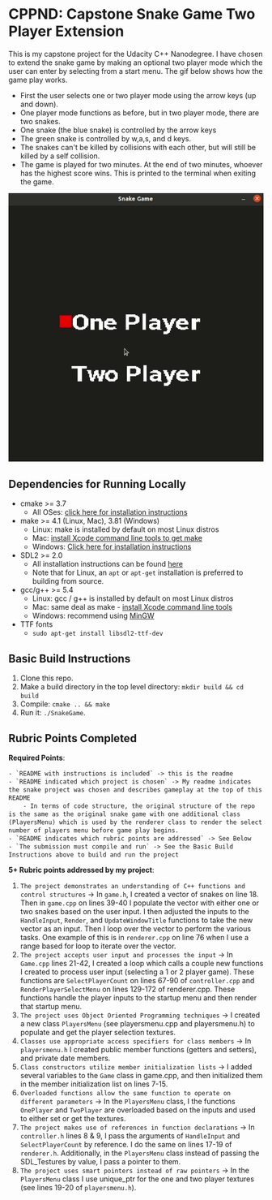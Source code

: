 # CPPND: Capstone Snake Game Two Player Extension
This is my capstone project for the Udacity C++ Nanodegree. I have chosen to extend the snake game by making an optional two player mode which the user can enter by selecting from a start menu. The gif below shows how the game play works. 
- First the user selects one or two player mode using the arrow keys (up and down). 
- One player mode functions as before, but in two player mode, there are two snakes.
- One snake (the blue snake) is controlled by the arrow keys
- The green snake is controlled by w,a,s, and d keys. 
- The snakes can't be killed by collisions with each other, but will still be killed by a self collision. 
- The game is played for two minutes. At the end of two minutes, whoever has the highest score wins. This is printed to the terminal when exiting the game.

![](two_player.gif)

## Dependencies for Running Locally
* cmake >= 3.7
	* All OSes: [click here for installation instructions](https://cmake.org/install/)
* make >= 4.1 (Linux, Mac), 3.81 (Windows)
	* Linux: make is installed by default on most Linux distros
	* Mac: [install Xcode command line tools to get make](https://developer.apple.com/xcode/features/)
	* Windows: [Click here for installation instructions](http://gnuwin32.sourceforge.net/packages/make.htm)
* SDL2 >= 2.0
	* All installation instructions can be found [here](https://wiki.libsdl.org/Installation)
	* Note that for Linux, an `apt` or `apt-get` installation is preferred to building from source. 
* gcc/g++ >= 5.4
	* Linux: gcc / g++ is installed by default on most Linux distros
	* Mac: same deal as make - [install Xcode command line tools](https://developer.apple.com/xcode/features/)
	* Windows: recommend using [MinGW](http://www.mingw.org/)
* TTF fonts
	* `sudo apt-get install libsdl2-ttf-dev`

## Basic Build Instructions

1. Clone this repo.
2. Make a build directory in the top level directory: `mkdir build && cd build`
3. Compile: `cmake .. && make`
4. Run it: `./SnakeGame`.

## Rubric Points Completed
**Required Points**:

	- `README with instructions is included` -> this is the readme
	- `README indicated which project is chosen` -> My readme indicates the snake project was chosen and describes gameplay at the top of this README
		- In terms of code structure, the original structure of the repo is the same as the original snake game with one additional class (PlayersMenu) which is used by the renderer class to render the select number of players menu before game play begins.
	- `README indicates which rubric points are addressed` -> See Below
	- `The submission must compile and run` -> See the Basic Build Instructions above to build and run the project


**5+ Rubric points addressed by my project**:
1. `The project demonstrates an understanding of C++ functions and control structures` -> In `game.h`, I created a vector of snakes on line 18. Then in `game.cpp` on lines 39-40 I populate the vector with either one or two snakes based on the user input. I then adjusted the inputs to the `HandleInput`, `Render`, and `UpdateWindowTitle` functions to take the new vector as an input. Then I loop over the vector to perform the various tasks. One example of this is in `renderer.cpp` on line 76 when I use a range based for loop to iterate over the vector.
2. `The project accepts user input and processes the input` -> In `Game.cpp` lines 21-42, I created a loop which calls a couple new functions I created to process user input (selecting a 1 or 2 player game). These functions are `SelectPlayerCount` on lines 67-90 of `controller.cpp` and `RenderPlayerSelectMenu` on lines 129-172 of renderer.cpp. These functions handle the player inputs to the startup menu and then render that startup menu.
3. `The project uses Object Oriented Programming techniques` -> I created a new class `PlayersMenu` (see playersmenu.cpp and playersmenu.h) to populate and get the player selection textures.
4. `Classes use appropriate access specifiers for class members` -> In `playersmenu.h` I created public member functions (getters and setters), and private date members.
5. `Class constructors utilize member initialization lists` -> I added several variables to the `Game` class in game.cpp, and then initialized them in the member initialization list on lines 7-15.
6. `Overloaded functions allow the same function to operate on different parameters` -> In the `PlayersMenu` class, I the functions `OnePlayer` and `TwoPlayer` are overloaded based on the inputs and used to either set or get the textures.
7. `The project makes use of references in function declarations` -> In `controller.h` lines 8 & 9, I pass the arguments of `HandleInput` and `SelectPlayerCount` by reference. I do the same on lines 17-19 of `renderer.h`. Additionally, in the `PlayersMenu` class instead of passing the SDL_Testures by value, I pass a pointer to them.
8. `The project uses smart pointers instead of raw pointers` -> In the `PlayersMenu` class I use unique_ptr for the one and two player textures (see lines 19-20 of `playersmenu.h`).
